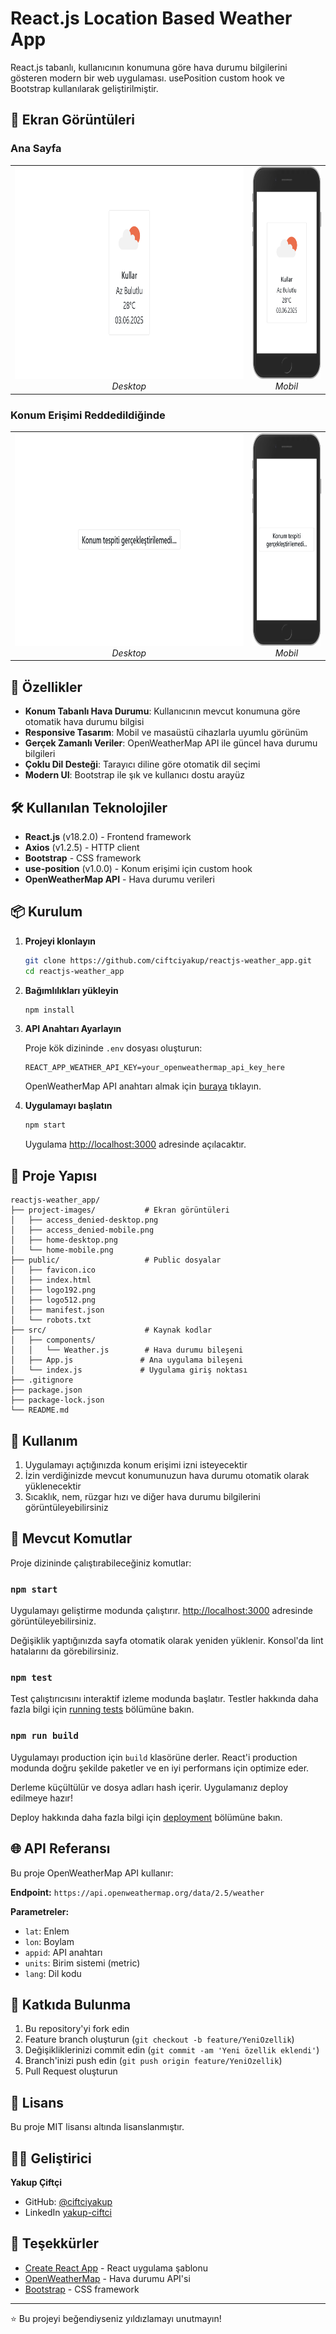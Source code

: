 # React.js Location Based Weather App

React.js tabanlı, kullanıcının konumuna göre hava durumu bilgilerini gösteren modern bir web uygulaması. usePosition custom hook ve Bootstrap kullanılarak geliştirilmiştir.

## 📸 Ekran Görüntüleri

### Ana Sayfa
<table>
  <tr>
    <td align="center">
      <img src="https://github.com/ciftciyakup/reactjs-weather_app/blob/master/project-images/home-desktop.png" alt="Home Desktop" height="340"/>
      <br><em>Desktop</em>
    </td>
    <td align="center">
      <img src="https://github.com/ciftciyakup/reactjs-weather_app/blob/master/project-images/home-mobile.png" alt="Home Mobile" height="340"/>
      <br><em>Mobil</em>
    </td>
  </tr>
</table>

### Konum Erişimi Reddedildiğinde
<table>
  <tr>
    <td align="center">
      <img src="https://github.com/ciftciyakup/reactjs-weather_app/blob/master/project-images/access_denied-desktop.png" alt="Home Desktop" height="340"/>
      <br><em>Desktop</em>
    </td>
    <td align="center">
      <img src="https://github.com/ciftciyakup/reactjs-weather_app/blob/master/project-images/access_denied-mobile.png" alt="Home Mobile" height="340"/>
      <br><em>Mobil</em>
    </td>
  </tr>
</table>

## 🚀 Özellikler

- **Konum Tabanlı Hava Durumu**: Kullanıcının mevcut konumuna göre otomatik hava durumu bilgisi
- **Responsive Tasarım**: Mobil ve masaüstü cihazlarla uyumlu görünüm
- **Gerçek Zamanlı Veriler**: OpenWeatherMap API ile güncel hava durumu bilgileri
- **Çoklu Dil Desteği**: Tarayıcı diline göre otomatik dil seçimi
- **Modern UI**: Bootstrap ile şık ve kullanıcı dostu arayüz

## 🛠️ Kullanılan Teknolojiler

- **React.js** (v18.2.0) - Frontend framework
- **Axios** (v1.2.5) - HTTP client
- **Bootstrap** - CSS framework
- **use-position** (v1.0.0) - Konum erişimi için custom hook
- **OpenWeatherMap API** - Hava durumu verileri

## 📦 Kurulum

1. **Projeyi klonlayın**
   ```bash
   git clone https://github.com/ciftciyakup/reactjs-weather_app.git
   cd reactjs-weather_app
   ```

2. **Bağımlılıkları yükleyin**
   ```bash
   npm install
   ```

3. **API Anahtarı Ayarlayın**
   
   Proje kök dizininde `.env` dosyası oluşturun:
   ```
   REACT_APP_WEATHER_API_KEY=your_openweathermap_api_key_here
   ```
   
   OpenWeatherMap API anahtarı almak için [buraya](https://openweathermap.org/api) tıklayın.

4. **Uygulamayı başlatın**
   ```bash
   npm start
   ```

   Uygulama [http://localhost:3000](http://localhost:3000) adresinde açılacaktır.

## 📁 Proje Yapısı

```
reactjs-weather_app/
├── project-images/           # Ekran görüntüleri
│   ├── access_denied-desktop.png
│   ├── access_denied-mobile.png
│   ├── home-desktop.png
│   └── home-mobile.png
├── public/                   # Public dosyalar
│   ├── favicon.ico
│   ├── index.html
│   ├── logo192.png
│   ├── logo512.png
│   ├── manifest.json
│   └── robots.txt
├── src/                      # Kaynak kodlar
│   ├── components/
│   │   └── Weather.js        # Hava durumu bileşeni
│   ├── App.js               # Ana uygulama bileşeni
│   └── index.js             # Uygulama giriş noktası
├── .gitignore
├── package.json
├── package-lock.json
└── README.md
```

## 🎯 Kullanım

1. Uygulamayı açtığınızda konum erişimi izni isteyecektir
2. İzin verdiğinizde mevcut konumunuzun hava durumu otomatik olarak yüklenecektir
3. Sıcaklık, nem, rüzgar hızı ve diğer hava durumu bilgilerini görüntüleyebilirsiniz

## 🔧 Mevcut Komutlar

Proje dizininde çalıştırabileceğiniz komutlar:

### `npm start`

Uygulamayı geliştirme modunda çalıştırır.
[http://localhost:3000](http://localhost:3000) adresinde görüntüleyebilirsiniz.

Değişiklik yaptığınızda sayfa otomatik olarak yeniden yüklenir.
Konsol'da lint hatalarını da görebilirsiniz.

### `npm test`

Test çalıştırıcısını interaktif izleme modunda başlatır.
Testler hakkında daha fazla bilgi için [running tests](https://facebook.github.io/create-react-app/docs/running-tests) bölümüne bakın.

### `npm run build`

Uygulamayı production için `build` klasörüne derler.
React'i production modunda doğru şekilde paketler ve en iyi performans için optimize eder.

Derleme küçültülür ve dosya adları hash içerir.
Uygulamanız deploy edilmeye hazır!

Deploy hakkında daha fazla bilgi için [deployment](https://facebook.github.io/create-react-app/docs/deployment) bölümüne bakın.

## 🌐 API Referansı

Bu proje OpenWeatherMap API kullanır:

**Endpoint:** `https://api.openweathermap.org/data/2.5/weather`

**Parametreler:**
- `lat`: Enlem
- `lon`: Boylam  
- `appid`: API anahtarı
- `units`: Birim sistemi (metric)
- `lang`: Dil kodu

## 🤝 Katkıda Bulunma

1. Bu repository'yi fork edin
2. Feature branch oluşturun (`git checkout -b feature/YeniOzellik`)
3. Değişikliklerinizi commit edin (`git commit -am 'Yeni özellik eklendi'`)
4. Branch'inizi push edin (`git push origin feature/YeniOzellik`)
5. Pull Request oluşturun

## 📄 Lisans

Bu proje MIT lisansı altında lisanslanmıştır.

## 👨‍💻 Geliştirici

**Yakup Çiftçi**
- GitHub: [@ciftciyakup](https://github.com/ciftciyakup)
- LinkedIn [yakup-ciftci](https://www.linkedin.com/in/yakup-ciftci/)

## 🙏 Teşekkürler

- [Create React App](https://github.com/facebook/create-react-app) - React uygulama şablonu
- [OpenWeatherMap](https://openweathermap.org/) - Hava durumu API'si
- [Bootstrap](https://getbootstrap.com/) - CSS framework

---

⭐ Bu projeyi beğendiyseniz yıldızlamayı unutmayın!
